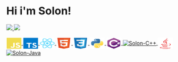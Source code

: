 <h1>Hi i'm Solon!</h1>
<div>
  <a href=https://github.com/SolonMota1234">
  <img height="180em" src="https://github-readme-stats.vercel.app/api?username=SolonMota1234&show_icons=false&theme=dark&include_all_commits=true&count_private=true"/>
  <img height="180em" src="https://github-readme-stats.vercel.app/api/top-langs/?username=SolonMota1234&layout=compact&langs_count=16&theme=dark"/>   
</div>
<div style=display:inline_block><br>
  <img align="center" alt="Solon-Js" height="30" width="40" src="https://raw.githubusercontent.com/devicons/devicon/master/icons/javascript/javascript-plain.svg">
  <img align="center" alt="Solon-Ts" height="30" width="40" src="https://raw.githubusercontent.com/devicons/devicon/master/icons/typescript/typescript-plain.svg">
  <img align="center" alt="Solon-React" height="30" width="40" src="https://raw.githubusercontent.com/devicons/devicon/master/icons/react/react-original.svg">
  <img align="center" alt="Solon-HTML" height="30" width="40" src="https://raw.githubusercontent.com/devicons/devicon/master/icons/html5/html5-original.svg">
  <img align="center" alt="Solon-CSS" height="30" width="40" src="https://raw.githubusercontent.com/devicons/devicon/master/icons/css3/css3-original.svg">
  <img align="center" alt="Solon-Python" height="30" width="40" src="https://raw.githubusercontent.com/devicons/devicon/master/icons/python/python-original.svg">
  <img align="center" alt="Solon-C#" height="30" width="40" src="https://raw.githubusercontent.com/devicons/devicon/master/icons/Csharp/Csharp-original.svg">
  <img align="center" alt="Solon-C++" height="30" width="40" src="https://raw.githubusercontent.com/devicons/devicon/master/icons/C++/C++-original.svg">
  <img align="center" alt="Solon-Java" height="30" width="40" src="https://raw.githubusercontent.com/devicons/devicon/master/icons/Java/Java-plain.svg">
  <img align="center" alt="Solon-Java" height="30" width="40" src="https://raw.githubusercontent.com/devicons/devicon/master/icons/nodejs/nodejs.svg">
</div>



<!---
SolonMota1234/SolonMota1234 is a ✨ special ✨ repository because its `README.md` (this file) appears on your GitHub profile.
You can click the Preview link to take a look at your changes.
--->
